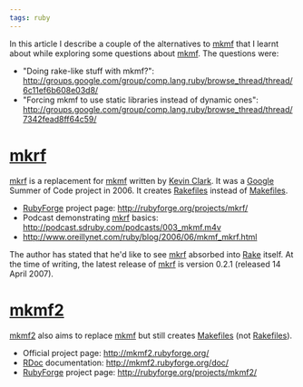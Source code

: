 ```yaml
---
tags: ruby
---
```


In this article I describe a couple of the alternatives to [mkmf](/wiki/mkmf) that I learnt about while exploring some questions about [mkmf](/wiki/mkmf). The questions were:

-   "Doing rake-like stuff with mkmf?": <http://groups.google.com/group/comp.lang.ruby/browse_thread/thread/6c11ef6b608e03d8/>
-   "Forcing mkmf to use static libraries instead of dynamic ones": <http://groups.google.com/group/comp.lang.ruby/browse_thread/thread/7342fead8ff64c59/>

# [mkrf](/wiki/mkrf)

[mkrf](/wiki/mkrf) is a replacement for [mkmf](/wiki/mkmf) written by [Kevin Clark](/wiki/Kevin_Clark). It was a [Google](/wiki/Google) Summer of Code project in 2006. It creates [Rakefiles](/wiki/Rakefiles) instead of [Makefiles](/wiki/Makefiles).

-   [RubyForge](/wiki/RubyForge) project page: <http://rubyforge.org/projects/mkrf/>
-   Podcast demonstrating [mkrf](/wiki/mkrf) basics: <http://podcast.sdruby.com/podcasts/003_mkmf.m4v>
-   <http://www.oreillynet.com/ruby/blog/2006/06/mkmf_mkrf.html>

The author has stated that he'd like to see [mkrf](/wiki/mkrf) absorbed into [Rake](/wiki/Rake) itself. At the time of writing, the latest release of [mkrf](/wiki/mkrf) is version 0.2.1 (released 14 April 2007).

# [mkmf2](/wiki/mkmf2)

[mkmf2](/wiki/mkmf2) also aims to replace [mkmf](/wiki/mkmf) but still creates [Makefiles](/wiki/Makefiles) (not [Rakefiles](/wiki/Rakefiles)).

-   Official project page: <http://mkmf2.rubyforge.org/>
-   [RDoc](/wiki/RDoc) documentation: <http://mkmf2.rubyforge.org/doc/>
-   [RubyForge](/wiki/RubyForge) project page: <http://rubyforge.org/projects/mkmf2/>

